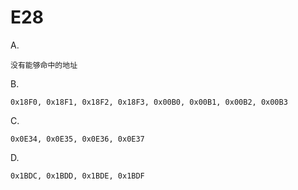 # E28 #

A.

    没有能够命中的地址

B.

    0x18F0, 0x18F1, 0x18F2, 0x18F3, 0x00B0, 0x00B1, 0x00B2, 0x00B3

C.

    0x0E34, 0x0E35, 0x0E36, 0x0E37

D.

    0x1BDC, 0x1BDD, 0x1BDE, 0x1BDF
